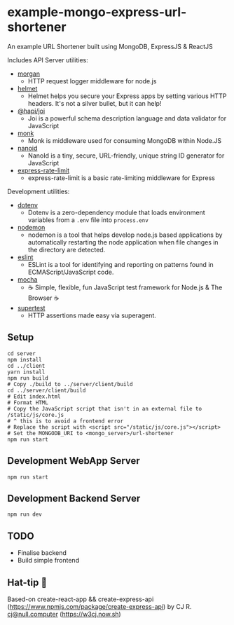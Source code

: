 # example-mongo-express-url-shortener
An example URL Shortener built using MongoDB, ExpressJS &amp; ReactJS

Includes API Server utilities:

* [morgan](https://www.npmjs.com/package/morgan)
  * HTTP request logger middleware for node.js
* [helmet](https://www.npmjs.com/package/helmet)
  * Helmet helps you secure your Express apps by setting various HTTP headers. It's not a silver bullet, but it can help!
* [@hapi/joi](https://www.npmjs.com/package/@hapi/joi)
  * Joi is a powerful schema description language and data validator for JavaScript
* [monk](https://www.npmjs.com/package/monk)
  * Monk is middleware used for consuming MongoDB within Node.JS
* [nanoid](https://www.npmjs.com/package/nanoid)
  * NanoId is a tiny, secure, URL-friendly, unique string ID generator for JavaScript
* [express-rate-limit](https://www.npmjs.com/package/express-rate-limit)
  * express-rate-limit is a basic rate-limiting middleware for Express

Development utilities:

* [dotenv](https://www.npmjs.com/package/dotenv)
  * Dotenv is a zero-dependency module that loads environment variables from a `.env` file into `process.env`
* [nodemon](https://www.npmjs.com/package/nodemon)
  * nodemon is a tool that helps develop node.js based applications by automatically restarting the node application when file changes in the directory are detected.
* [eslint](https://www.npmjs.com/package/eslint)
  * ESLint is a tool for identifying and reporting on patterns found in ECMAScript/JavaScript code.
* [mocha](https://www.npmjs.com/package/mocha)
  * ☕️ Simple, flexible, fun JavaScript test framework for Node.js & The Browser ☕️
* [supertest](https://www.npmjs.com/package/supertest)
  * HTTP assertions made easy via superagent.

## Setup

```
cd server
npm install
cd ../client
yarn install
npm run build
# Copy ./build to ../server/client/build
cd ../server/client/build
# Edit index.html
# Format HTML
# Copy the JavaScript script that isn't in an external file to /static/js/core.js
# ^ this is to avoid a frontend error 
# Replace the script with <script src="/static/js/core.js"></script>
# Set the MONGODB_URI to <mongo_server>/url-shortener
npm run start

```

## Development WebApp Server

```
npm run start
```

## Development Backend Server

```
npm run dev
```

## TODO

- Finalise backend
- Build simple frontend


## Hat-tip 🎩

Based-on create-react-app && create-express-api (https://www.npmjs.com/package/create-express-api) by CJ R. <cj@null.computer> (https://w3cj.now.sh)
